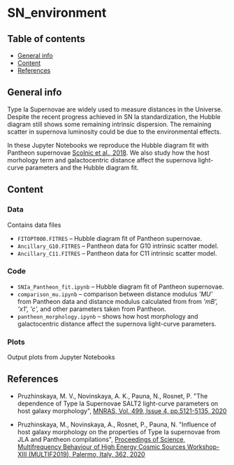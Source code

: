 # SN_environment

## Table of contents
* [General info](#general-info)
* [Content](#content)
* [References](#references)

## General info

Type Ia Supernovae are widely used to measure distances in the Universe. Despite the recent progress achieved in SN Ia standardization, the Hubble diagram still shows some remaining intrinsic dispersion. The remaining scatter in supernova luminosity could be due to the environmental effects.

In these Jupyter Notebooks we reproduce the Hubble diagram fit with Pantheon supernovae [Scolnic et al., 2018](https://ui.adsabs.harvard.edu/abs/2018ApJ...859..101S/abstract). We also study how the host morhology term and galactocentric distance affect the supernova light-curve parameters and the Hubble diagram fit.


## Content

### Data

Contains data files
* `FITOPT000.FITRES` – Hubble diagram fit of Pantheon supernovae.
* `Ancillary_G10.FITRES` – Pantheon data for G10 intrinsic scatter model.
* `Ancillary_C11.FITRES` – Pantheon data for C11 intrinsic scatter model.


### Code

* `SNIa_Pantheon_fit.ipynb` – Hubble diagram fit of Pantheon supernovae.
* `comparison_mu.ipynb` – comparison between distance modulus *'MU'* from Pantheon data and distance modulus calculated from from *'mB', 'x1', 'c',* and other parameters taken from Pantheon.
* `pantheon_morphology.ipynb` – shows how host morphology and galactocentric distance affect the supernova light-curve parameters.

### Plots
Output plots from Jupyter Notebooks

## References
* Pruzhinskaya, M. V., Novinskaya, A. K., Pauna, N., Rosnet, P. "The dependence of Type Ia Supernovae SALT2 light-curve parameters on host galaxy morphology", [MNRAS, Vol. 499, Issue 4, pp.5121-5135, 2020](https://ui.adsabs.harvard.edu/abs/2020MNRAS.499.5121P/abstract)

* Pruzhinskaya, M., Novinskaya, A., Rosnet, P., Pauna, N. "Influence of host galaxy morphology on the properties of Type Ia supernovae from JLA and Pantheon compilations", [Proceedings of Science, Multifrequency Behaviour of High Energy Cosmic Sources Workshop- XIII (MULTIF2019), Palermo, Italy, 362, 2020](https://ui.adsabs.harvard.edu/abs/2020mbhe.confE..15P/abstract)
